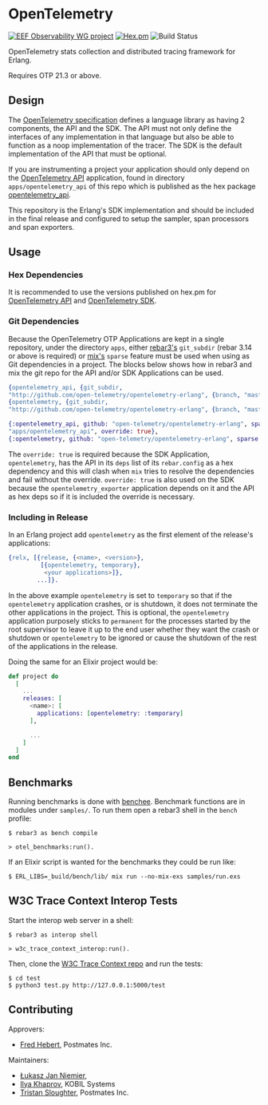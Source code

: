 OpenTelemetry
=====

[![EEF Observability WG project](https://img.shields.io/badge/EEF-Observability-black)](https://github.com/erlef/eef-observability-wg)
[![Hex.pm](https://img.shields.io/hexpm/v/opentelemetry)](https://hex.pm/packages/opentelemetry)
![Build Status](https://github.com/open-telemetry/opentelemetry-erlang/workflows/Common%20Test/badge.svg)

OpenTelemetry stats collection and distributed tracing framework for Erlang.

Requires OTP 21.3 or above.

## Design

The [OpenTelemetry specification](https://github.com/open-telemetry/opentelemetry-specification) defines a language library as having 2 components, the API and the SDK. The API must not only define the interfaces of any implementation in that language but also be able to function as a noop implementation of the tracer. The SDK is the default implementation of the API that must be optional.

If you are instrumenting a project your application should only depend on the
[OpenTelemetry API](https://hex.pm/packages/opentelemetry_api) application,
found in directory `apps/opentelemetry_api` of this repo which is published as
the hex package [opentelemetry_api](https://hex.pm/packages/opentelemetry_api). 

This repository is the Erlang's SDK implementation and should be included in the final release and configured to setup the sampler, span processors and span exporters.

## Usage

### Hex Dependencies

It is recommended to use the versions published on hex.pm for [OpenTelemetry
API](https://hex.pm/packages/opentelemetry_api) and [OpenTelemetry
SDK](https://hex.pm/packages/opentelemetry).

### Git Dependencies

Because the OpenTelemetry OTP Applications are kept in a single repository,
under the directory `apps`, either [rebar3's](https://rebar3.org) `git_subdir`
(rebar 3.14 or above is required) or
[mix's](](https://elixir-lang.org/getting-started/mix-otp/introduction-to-mix.html))
`sparse` feature must be used when using as Git dependencies in a project. The
blocks below shows how in rebar3 and mix the git repo for the API and/or SDK
Applications can be used.

``` erlang
{opentelemetry_api, {git_subdir,
"http://github.com/open-telemetry/opentelemetry-erlang", {branch, "master"}, "apps/opentelemetry_api"}}
{opentelemetry, {git_subdir,
"http://github.com/open-telemetry/opentelemetry-erlang", {branch, "master"}, "apps/opentelemetry"}}
```

``` elixir
{:opentelemetry_api, github: "open-telemetry/opentelemetry-erlang", sparse:
"apps/opentelemetry_api", override: true},
{:opentelemetry, github: "open-telemetry/opentelemetry-erlang", sparse: "apps/opentelemetry", override: true},
```

The `override: true` is required because the SDK Application, `opentelemetry`, has
the API in its `deps` list of its `rebar.config` as a hex dependency and this will
clash when `mix` tries to resolve the dependencies and fail without the
override. `override: true` is also used on the SDK because the
`opentelemetry_exporter` application depends on it and the API as hex deps so if
it is included the override is necessary.

### Including in Release

In an Erlang project add `opentelemetry` as the first element of the release's applications:

``` erlang
{relx, [{release, {<name>, <version>}, 
         [{opentelemetry, temporary},
          <your applications>]},
        ...]}.
```

In the above example `opentelemetry` is set to `temporary` so that if the `opentelemetry` application crashes, or is shutdown, it does not terminate the other applications in the project. This is optional, the `opentelemetry` application purposely sticks to `permanent` for the processes started by the root supervisor to leave it up to the end user whether they want the crash or shutdown or `opentelemetry` to be ignored or cause the shutdown of the rest of the applications in the release.

Doing the same for an Elixir project would be:

``` elixir
def project do
  [
    ...
    releases: [
      <name>: [
        applications: [opentelemetry: :temporary]
      ],

      ...
    ]
  ]
end
```

## Benchmarks

Running benchmarks is done with [benchee](https://github.com/bencheeorg/benchee). Benchmark functions are in modules under `samples/`. To run them open a rebar3 shell in the `bench` profile:

``` shell
$ rebar3 as bench compile

> otel_benchmarks:run().
```

If an Elixir script is wanted for the benchmarks they could be run like:

``` shell
$ ERL_LIBS=_build/bench/lib/ mix run --no-mix-exs samples/run.exs
```

## W3C Trace Context Interop Tests

Start the interop web server in a shell:

``` shell
$ rebar3 as interop shell

> w3c_trace_context_interop:run().
```

Then, clone the [W3C Trace Context repo](https://github.com/w3c/trace-context) and run the tests:

``` shell
$ cd test
$ python3 test.py http://127.0.0.1:5000/test
```

## Contributing

Approvers:
- [Fred Hebert](https://github.com/ferd), Postmates Inc.

Maintainers:
- [Łukasz Jan Niemier](https://github.com/hauleth),
- [Ilya Khaprov](https://github.com/deadtrickster), KOBIL Systems
- [Tristan Sloughter](https://github.com/tsloughter), Postmates Inc.
